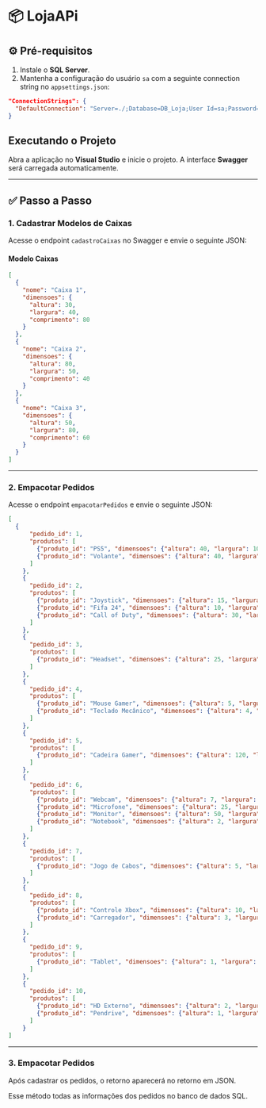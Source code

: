 
# 📦 LojaAPi

## ⚙️ Pré-requisitos

1. Instale o **SQL Server**.
2. Mantenha a configuração do usuário `sa` com a seguinte connection string no `appsettings.json`:

```json
"ConnectionStrings": {
  "DefaultConnection": "Server=./;Database=DB_Loja;User Id=sa;Password=Banana123+;TrustServerCertificate=true"
}
```

## Executando o Projeto

Abra a aplicação no **Visual Studio** e inicie o projeto. A interface **Swagger** será carregada automaticamente.

---

## ✅ Passo a Passo

### 1. Cadastrar Modelos de Caixas

Acesse o endpoint `cadastroCaixas` no Swagger e envie o seguinte JSON:

#### Modelo Caixas

```json
[
  {
    "nome": "Caixa 1",
    "dimensoes": {
      "altura": 30,
      "largura": 40,
      "comprimento": 80
    }
  },
  {
    "nome": "Caixa 2",
    "dimensoes": {
      "altura": 80,
      "largura": 50,
      "comprimento": 40
    }
  },
  {
    "nome": "Caixa 3",
    "dimensoes": {
      "altura": 50,
      "largura": 80,
      "comprimento": 60
    }
  }
]

```

---

### 2. Empacotar Pedidos

Acesse o endpoint `empacotarPedidos` e envie o seguinte JSON:

```json
[
  {
      "pedido_id": 1,
      "produtos": [
        {"produto_id": "PS5", "dimensoes": {"altura": 40, "largura": 10, "comprimento": 25}},
        {"produto_id": "Volante", "dimensoes": {"altura": 40, "largura": 30, "comprimento": 30}}
      ]
    },
    {
      "pedido_id": 2,
      "produtos": [
        {"produto_id": "Joystick", "dimensoes": {"altura": 15, "largura": 20, "comprimento": 10}},
        {"produto_id": "Fifa 24", "dimensoes": {"altura": 10, "largura": 30, "comprimento": 10}},
        {"produto_id": "Call of Duty", "dimensoes": {"altura": 30, "largura": 15, "comprimento": 10}}
      ]
    },
    {
      "pedido_id": 3,
      "produtos": [
        {"produto_id": "Headset", "dimensoes": {"altura": 25, "largura": 15, "comprimento": 20}}
      ]
    },
    {
      "pedido_id": 4,
      "produtos": [
        {"produto_id": "Mouse Gamer", "dimensoes": {"altura": 5, "largura": 8, "comprimento": 12}},
        {"produto_id": "Teclado Mecânico", "dimensoes": {"altura": 4, "largura": 45, "comprimento": 15}}
      ]
    },
    {
      "pedido_id": 5,
      "produtos": [
        {"produto_id": "Cadeira Gamer", "dimensoes": {"altura": 120, "largura": 60, "comprimento": 70}}
      ]
    },
    {
      "pedido_id": 6,
      "produtos": [
        {"produto_id": "Webcam", "dimensoes": {"altura": 7, "largura": 10, "comprimento": 5}},
        {"produto_id": "Microfone", "dimensoes": {"altura": 25, "largura": 10, "comprimento": 10}},
        {"produto_id": "Monitor", "dimensoes": {"altura": 50, "largura": 60, "comprimento": 20}},
        {"produto_id": "Notebook", "dimensoes": {"altura": 2, "largura": 35, "comprimento": 25}}
      ]
    },
    {
      "pedido_id": 7,
      "produtos": [
        {"produto_id": "Jogo de Cabos", "dimensoes": {"altura": 5, "largura": 15, "comprimento": 10}}
      ]
    },
    {
      "pedido_id": 8,
      "produtos": [
        {"produto_id": "Controle Xbox", "dimensoes": {"altura": 10, "largura": 15, "comprimento": 10}},
        {"produto_id": "Carregador", "dimensoes": {"altura": 3, "largura": 8, "comprimento": 8}}
      ]
    },
    {
      "pedido_id": 9,
      "produtos": [
        {"produto_id": "Tablet", "dimensoes": {"altura": 1, "largura": 25, "comprimento": 17}}
      ]
    },
    {
      "pedido_id": 10,
      "produtos": [
        {"produto_id": "HD Externo", "dimensoes": {"altura": 2, "largura": 8, "comprimento": 12}},
        {"produto_id": "Pendrive", "dimensoes": {"altura": 1, "largura": 2, "comprimento": 5}}
      ]
    }
]
```

---

### 3. Empacotar Pedidos

Após cadastrar os pedidos, o retorno aparecerá no retorno em JSON.

Esse método todas as informações dos pedidos no banco de dados SQL.
